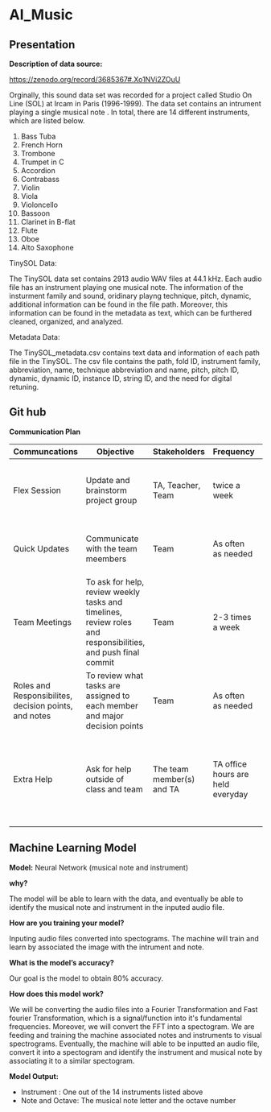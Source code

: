 # AI_Music

## Presentation

**Description of data source:**

https://zenodo.org/record/3685367#.Xo1NVi2ZOuU

Orginally, this sound data set was recorded for a project called Studio On Line (SOL) at Ircam in Paris (1996-1999). The data set contains an intrument playing a single musical note . In total, there are 14 different instruments, which are listed below. 

1. Bass Tuba
2. French Horn
3. Trombone
4. Trumpet in C
5. Accordion
6. Contrabass
7. Violin
8. Viola
9. Violoncello
10. Bassoon
11. Clarinet in B-flat
12. Flute
13. Oboe
14. Alto Saxophone

TinySOL Data:

The TinySOL data set contains 2913 audio WAV files at 44.1 kHz. Each audio file has an instrument playing one musical note. The information of the insturment family and sound, oridinary playng technique, pitch, dynamic, additional information can be found in the file path. Moreover, this information can be found in the metadata as text, which can be furthered cleaned, organized, and analyzed. 

Metadata Data:

The TinySOL_metadata.csv contains text data and information of each path file in the TinySOL. The csv file contains the path, fold ID, instrument family, abbreviation, name, technique abbreviation and name, pitch, pitch ID, dynamic, dynamic ID, instance ID, string ID, and the need for digital retuning. 

## Git hub

**Communication Plan**

| Communcations | Objective | Stakeholders | Frequency | Channels | Notes |
| --- | --- | --- | --- | --- | --- |
| Flex Session | Update and brainstorm project group | TA, Teacher, Team | twice a week | Zoom | The time to have direct communication and get support in class |
| Quick Updates | Communicate with the team meembers | Team | As often as needed | Zoom and Slack | To share information with the team  outside of zoom meetings|  
| Team Meetings | To ask for help, review weekly tasks and timelines,  review roles and responsibilities, and push final commit | Team | 2-3 times a week | Zoom | To complete all tasks and answer questions before the segment due dates 
| Roles and Responsibilites, decision points, and notes | To review what tasks are assigned to each member and major decision points | Team | As often as needed | Google Docs | meeting minutes will be recorded in the google docs | 
| Extra Help | Ask for help outside of class and team | The team member(s) and TA | TA office hours are held everyday | Zoom | If extra help is needed, and the team is struggling to find a solution, we will consult with a TA during office hours | 


## Machine Learning Model

**Model:** Neural Network (musical note and instrument)

**why?** 

The model will be able to learn with the data, and eventually be able to identify the musical note and instrument in the inputed audio file. 

**How are you training your model?**

Inputing audio files converted into spectograms. The machine will train and learn by associated the image with the intrument and note.

**What is the model’s accuracy?**

Our goal is the model to obtain 80% accuracy. 

**How does this model work?**

We will be converting the audio files into a Fourier Transformation and Fast fourier Transformation, which is a signal/function into it's fundamental frequencies. Moreover, we will convert the FFT into a spectogram. We are feeding and training the machine associated notes and instruments to visual spectrograms. Eventually, the machine will able to be inputted an audio file, convert it into a spectogram and identify the instrument and musical note by associating it to a similar spectogram. 

**Model Output:** 

- Instrument : One out of the 14 instruments listed above
- Note and Octave: The musical note letter and the octave number





